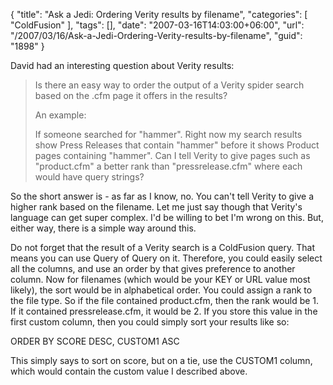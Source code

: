 {
	"title": "Ask a Jedi: Ordering Verity results by filename",
	"categories": [
		"ColdFusion"
	],
	"tags": [],
	"date": "2007-03-16T14:03:00+06:00",
	"url": "/2007/03/16/Ask-a-Jedi-Ordering-Verity-results-by-filename",
	"guid": "1898"
}

David had an interesting question about Verity results:

<blockquote>
Is there an easy way to order the output of a Verity spider search based on the .cfm page it offers in the results?

An example:

If someone searched for "hammer". Right now my search results show Press Releases that contain "hammer" before it shows Product pages containing "hammer". Can I tell Verity to give pages such as "product.cfm" a better rank than "pressrelease.cfm" where each would have query strings?
</blockquote>

So the short answer is - as far as I know, no. You can't tell Verity to give a higher rank based on the filename. Let me just say though that Verity's language can get super complex. I'd be willing to bet I'm wrong on this. But, either way, there is a simple way around this.
<!--more-->
Do not forget that the result of a Verity search is a ColdFusion query. That means you can use Query of Query on it. Therefore, you could easily select all the columns, and use an order by that gives preference to another column. Now for filenames (which would be your KEY or URL value most likely), the sort would be in alphabetical order. You could assign a rank to the file type. So if the file contained product.cfm, then the rank would be 1. If it contained pressrelease.cfm, it would be 2. If you store this value in the first custom column, then you could simply sort your results like so:

ORDER BY SCORE DESC, CUSTOM1 ASC

This simply says to sort on score, but on a tie, use the CUSTOM1 column, which would contain the custom value I described above.